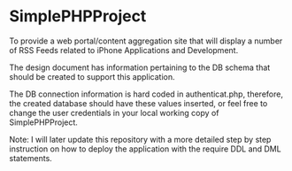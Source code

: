 SimplePHPProject
================

To provide a web portal/content aggregation site that will display a number of RSS Feeds related to iPhone Applications and Development.

The design document has information pertaining to the DB schema that should be created to support this application. 

The DB connection information is hard coded in authenticat.php, therefore, the created database should have these values inserted, or feel free to change the user credentials in your local working copy of SimplePHPProject. 

Note: I will later update this repository with a more detailed step by step instruction on how to deploy the application with the require DDL and DML statements.
